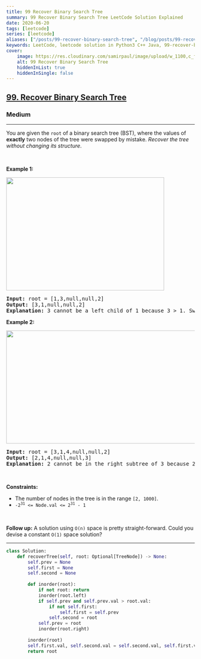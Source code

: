 ```yaml
---
title: 99 Recover Binary Search Tree
summary: 99 Recover Binary Search Tree LeetCode Solution Explained
date: 2020-06-20
tags: [leetcode]
series: [leetcode]
aliases: ["/posts/99-recover-binary-search-tree", "/blog/posts/99-recover-binary-search-tree", "/99-recover-binary-search-tree"]
keywords: LeetCode, leetcode solution in Python3 C++ Java, 99-recover-binary-search-tree solution
cover:
    image: https://res.cloudinary.com/samirpaul/image/upload/w_1100,c_fit,co_rgb:FFFFFF,l_text:Arial_70_bold:99 Recover Binary Search Tree/problem-solving.webp
    alt: 99 Recover Binary Search Tree
    hiddenInList: true
    hiddenInSingle: false
---
```



<h2><a href="https://leetcode.com/problems/recover-binary-search-tree/">99. Recover Binary Search Tree</a></h2><h3>Medium</h3><hr><div><p>You are given the <code>root</code> of a binary search tree (BST), where the values of <strong>exactly</strong> two nodes of the tree were swapped by mistake. <em>Recover the tree without changing its structure</em>.</p>

<p>&nbsp;</p>
<p><strong>Example 1:</strong></p>
<img alt="" src="https://assets.leetcode.com/uploads/2020/10/28/recover1.jpg" style="width: 422px; height: 302px;">
<pre><strong>Input:</strong> root = [1,3,null,null,2]
<strong>Output:</strong> [3,1,null,null,2]
<strong>Explanation:</strong> 3 cannot be a left child of 1 because 3 &gt; 1. Swapping 1 and 3 makes the BST valid.
</pre>

<p><strong>Example 2:</strong></p>
<img alt="" src="https://assets.leetcode.com/uploads/2020/10/28/recover2.jpg" style="width: 581px; height: 302px;">
<pre><strong>Input:</strong> root = [3,1,4,null,null,2]
<strong>Output:</strong> [2,1,4,null,null,3]
<strong>Explanation:</strong> 2 cannot be in the right subtree of 3 because 2 &lt; 3. Swapping 2 and 3 makes the BST valid.
</pre>

<p>&nbsp;</p>
<p><strong>Constraints:</strong></p>

<ul>
	<li>The number of nodes in the tree is in the range <code>[2, 1000]</code>.</li>
	<li><code>-2<sup>31</sup> &lt;= Node.val &lt;= 2<sup>31</sup> - 1</code></li>
</ul>

<p>&nbsp;</p>
<strong>Follow up:</strong> A solution using <code>O(n)</code> space is pretty straight-forward. Could you devise a constant <code>O(1)</code> space solution?</div>

---




```python
class Solution:
    def recoverTree(self, root: Optional[TreeNode]) -> None:
        self.prev = None
        self.first = None
        self.second = None
        
        def inorder(root):
            if not root: return
            inorder(root.left)
            if self.prev and self.prev.val > root.val:
                if not self.first:
                    self.first = self.prev
                self.second = root
            self.prev = root
            inorder(root.right)
            
        inorder(root)
        self.first.val, self.second.val = self.second.val, self.first.val
        return root
```
